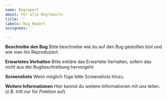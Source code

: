 ```yaml
---
name: Bugreport
about: Für alle Bugreports
title: ''
labels: Bug Report
assignees: ''

---
```


**Beschreibe den Bug**
Bitte beschreibe wie du auf den Bug gestoßen bist und wie man ihn Reproduziert.

**Erwartetes Verhalten**
Bitte erkläre das Erwartete Verhalten, sofern das nicht aus der Bugbeschreibung hervorgeht

**Screenshots**
Wenn möglich füge bitte Screenshots hinzu.

**Weitere Informationen**
Hier kannst du weitere Informationen mit uns teilen. (z.B. tritt nur für *Fraktion* auf)
